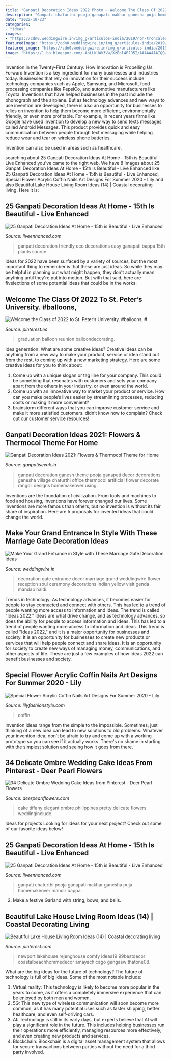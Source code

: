 ```yaml
---
title: "Ganpati Decoration Ideas 2022 Photo ~ Welcome The Class Of 2022 To St. Peter’s University. #balloons, #"
description: "Ganpati chaturthi pooja ganapati makhar ganesha puja homemakeover mandir bappa"
date: "2022-10-23"
categories:
- "ideas"
images:
- "https://cdn0.weddingwire.in/img_g/articulos-india/2019/non-troncales/marriage-gate-decoration/auspicious-genda-the-wedding-soul.jpg"
featuredImage: "https://cdn0.weddingwire.in/img_g/articulos-india/2019/non-troncales/marriage-gate-decoration/auspicious-genda-the-wedding-soul.jpg"
featured_image: "https://cdn0.weddingwire.in/img_g/articulos-india/2019/non-troncales/marriage-gate-decoration/auspicious-genda-the-wedding-soul.jpg"
image: "https://1.bp.blogspot.com/-AoLLKUWV3Vw/XzEol4PJO5I/AAAAAAAAIQQ/izZcbeX4K38asxtL_6oOs8KfEyzO_UMmgCLcBGAsYHQ/s839/Ganpati-Decoration-Ideas-for-Office-2.jpg"
---
```



Invention in the Twenty-First Century: How Innovation is Propelling Us Forward
Invention is a key ingredient for many businesses and industries today. Businesses that rely on innovation for their success include technology companies such as Apple, Samsung, and Microsoft, food processing companies like PepsiCo, and automotive manufacturers like Toyota. Inventions that have helped businesses in the past include the phonograph and the airplane.
But as technology advances and new ways to use invention are developed, there is also an opportunity for businesses to relies on invention to help them become more efficient, environmentally friendly, or even more profitable. For example, in recent years firms like Google have used invention to develop a new way to send texts messages called Android Messages. This product provides quick and easy communication between people through text messaging while helping reduce wear and tear on wireless phone batteries.

Invention can also be used in areas such as healthcare.

	

		
searching about 25 Ganpati Decoration Ideas At Home - 15th is Beautiful - Live Enhanced you've came to the right web. We have 8 Images about 25 Ganpati Decoration Ideas At Home - 15th is Beautiful - Live Enhanced like 25 Ganpati Decoration Ideas At Home - 15th is Beautiful - Live Enhanced, Special Flower Acrylic Coffin Nails Art Designs For Summer 2020 - Lily and also Beautiful Lake House Living Room Ideas (14) | Coastal decorating living. Here it is:
		
    
## 25 Ganpati Decoration Ideas At Home - 15th Is Beautiful - Live Enhanced

<img loading=lazy src="http://www.liveenhanced.com/wp-content/uploads/2018/09/ganpati-decoration-ideas-17.jpg" onerror="this.onerror=null;this.src='https://tse3.mm.bing.net/th?id=OIP.3ejN9gk7hksDe7MdgWV1bQHaEK&amp;pid=15.1';" alt="25 Ganpati Decoration Ideas At Home - 15th is Beautiful - Live Enhanced">

_Source: liveenhanced.com_

>ganpati decoration friendly eco decorations easy ganapati bappa 15th plants source. 

	

Ideas for 2022 have been surfaced by a variety of sources, but the most important thing to remember is that these are just ideas. So while they may be helpful in planning out what might happen, they don't actually mean anything until they're put into motion. But with that said, here are fivelections of some potential ideas that could be in the works: 

    
## Welcome The Class Of 2022 To St. Peter’s University. #balloons, #

<img loading=lazy src="https://i.pinimg.com/736x/4e/2b/25/4e2b25e474705f76c1586795c7bc43ff.jpg" onerror="this.onerror=null;this.src='https://tse2.mm.bing.net/th?id=OIP.anktW0OLrvMtBvjgim7mgAHaJ4&amp;pid=15.1';" alt="Welcome the Class of 2022 to St. Peter’s University. #balloons, #">

_Source: pinterest.es_

>graduation balloon reunion balloondecorating. 

	

Idea generation: What are some creative ideas?
Creative ideas can be anything from a new way to make your product, service or idea stand out from the rest, to coming up with a new marketing strategy. Here are some creative ideas for you to think about: 
1. Come up with a unique slogan or tag line for your company. This could be something that resonates with customers and sets your company apart from the others in your industry, or even around the world. 
2. Come up with an innovative way to market your product or service. How can you make people’s lives easier by streamlining processes, reducing costs or making it more convenient? 
3. brainstorm different ways that you can improve customer service and make it more satisfied customers. didn’t know how to complain? Check out our customer service resources! 

    
## Ganpati Decoration Ideas 2021: Flowers &amp; Thermocol Theme For Home

<img loading=lazy src="https://1.bp.blogspot.com/-AoLLKUWV3Vw/XzEol4PJO5I/AAAAAAAAIQQ/izZcbeX4K38asxtL_6oOs8KfEyzO_UMmgCLcBGAsYHQ/s839/Ganpati-Decoration-Ideas-for-Office-2.jpg" onerror="this.onerror=null;this.src='https://tse4.mm.bing.net/th?id=OIP.xdq9iMfXFwS2-kD_pJM5gQHaFz&amp;pid=15.1';" alt="Ganpati Decoration Ideas 2021: Flowers &amp; Thermocol Theme for Home">

_Source: ganpatisevak.in_

>ganpati decoration ganesh theme pooja ganapati decor decorations ganesha village chaturthi office thermocol artificial flower decorate rangoli designs homemakeover using. 

	

Inventions are the foundation of civilization. From tools and machines to food and housing, inventions have forever changed our lives. Some inventions are more famous than others, but no invention is without its fair share of inspiration. Here are 5 proposals for invented ideas that could change the world.

    
## Make Your Grand Entrance In Style With These Marriage Gate Decoration Ideas

<img loading=lazy src="https://cdn0.weddingwire.in/img_g/articulos-india/2019/non-troncales/marriage-gate-decoration/auspicious-genda-the-wedding-soul.jpg" onerror="this.onerror=null;this.src='https://tse3.mm.bing.net/th?id=OIP.F33hXQuQQwVOgIM8NUIl2QHaLH&amp;pid=15.1';" alt="Make Your Grand Entrance in Style with These Marriage Gate Decoration Ideas">

_Source: weddingwire.in_

>decoration gate entrance decor marriage grand weddingwire flower reception soul ceremony decorations indian yellow visit genda mandap haldi. 

	

Trends in technology:
As technology advances, it becomes easier for people to stay connected and connect with others. This has led to a trend of people wanting more access to information and ideas. 
The trend is called "Ideas 2022." Ideas are what drive change, and as technology advances, so does the ability for people to access information and ideas. This has led to a trend of people wanting more access to information and ideas. 
This trend is called "Ideas 2022," and it is a major opportunity for businesses and society. It is an opportunity for businesses to create new products or services that will help people connect and share ideas. It is an opportunity for society to create new ways of managing money, communications, and other aspects of life. 
These are just a few examples of how Ideas 2022 can benefit businesses and society.

    
## Special Flower Acrylic Coffin Nails Art Designs For Summer 2020 - Lily

<img loading=lazy src="https://lilyfashionstyle.com/wp-content/uploads/2020/05/16-3.jpg" onerror="this.onerror=null;this.src='https://tse1.mm.bing.net/th?id=OIP.8lJnjZlGdhtKZexWB2z0eAHaJo&amp;pid=15.1';" alt="Special Flower Acrylic Coffin Nails Art Designs For Summer 2020 - Lily">

_Source: lilyfashionstyle.com_

>coffin. 

	

Invention ideas range from the simple to the impossible. Sometimes, just thinking of a new idea can lead to new solutions to old problems. Whatever your invention idea, don't be afraid to try and come up with a working prototype so you can see if it actually works. There's no shame in starting with the simplest solution and seeing how it goes from there.

    
## 34 Delicate Ombre Wedding Cake Ideas From Pinterest - Deer Pearl Flowers

<img loading=lazy src="http://www.deerpearlflowers.com/wp-content/uploads/2015/05/tiffany-blue-ombre-wedding-cake.jpg" onerror="this.onerror=null;this.src='https://tse2.mm.bing.net/th?id=OIP.yJ-NARy7G_v3ws83LkMOqwHaLH&amp;pid=15.1';" alt="34 Delicate Ombre Wedding Cake Ideas from Pinterest - Deer Pearl Flowers">

_Source: deerpearlflowers.com_

>cake tiffany elegant ombre philippines pretty delicate flowers weddinginclude. 

	

Ideas for projects
Looking for ideas for your next project? Check out some of our favorite ideas below!

    
## 25 Ganpati Decoration Ideas At Home - 15th Is Beautiful - Live Enhanced

<img loading=lazy src="https://www.liveenhanced.com/wp-content/uploads/2018/09/ganpati-decoration-ideas-1.jpg" onerror="this.onerror=null;this.src='https://tse4.mm.bing.net/th?id=OIP.4zVZZJYM3__8WzO0jEpsRwHaFh&amp;pid=15.1';" alt="25 Ganpati Decoration Ideas At Home - 15th is Beautiful - Live Enhanced">

_Source: liveenhanced.com_

>ganpati chaturthi pooja ganapati makhar ganesha puja homemakeover mandir bappa. 

	

2. Make a festive Garland with string, bows, and bells.

    
## Beautiful Lake House Living Room Ideas (14) | Coastal Decorating Living

<img loading=lazy src="https://i.pinimg.com/736x/6f/6d/e1/6f6de1c35e3fedc869fa4f25149d3897.jpg" onerror="this.onerror=null;this.src='https://tse4.mm.bing.net/th?id=OIP.kpL5RpmFqTy_VYqmWmeHggHaJ3&amp;pid=15.1';" alt="Beautiful Lake House Living Room Ideas (14) | Coastal decorating living">

_Source: pinterest.com_

>newport lakehouse rejenghouse comfy ideas19 99bestdecor coastalbeachhommedecor amayachicago gengasw thatone08. 

	

What are the big ideas for the future of technology?
The future of technology is full of big ideas. Some of the most notable include:
1. Virtual reality: This technology is likely to become more popular in the years to come, as it offers a completely immersive experience that can be enjoyed by both men and women.
2. 5G: This new type of wireless communication will soon become more common, as it has many potential uses such as faster shipping, better healthcare, and even self-driving cars.
3. AI: Technology is still in its early days, but experts believe that AI will play a significant role in the future. This includes helping businesses run their operations more efficiently, managing resources more effectively, and even creating new products and services.
4. Blockchain: Blockchain is a digital asset management system that allows for secure transactions between parties without the need for a third party involved.

